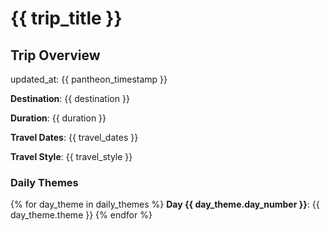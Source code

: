 # {{ trip_title }}

## Trip Overview

updated_at: {{ pantheon_timestamp }}

**Destination**: {{ destination }}

**Duration**: {{ duration }}

**Travel Dates**: {{ travel_dates }}

**Travel Style**: {{ travel_style }}

### Daily Themes

{% for day_theme in daily_themes %}
**Day {{ day_theme.day_number }}**: {{ day_theme.theme }}
{% endfor %}